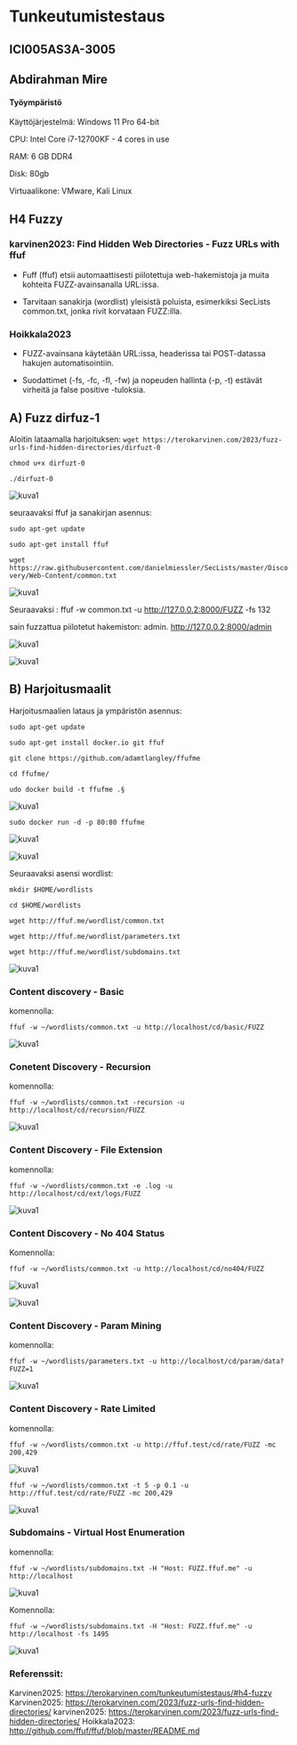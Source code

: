# Tunkeutumistestaus

## ICI005AS3A-3005

## Abdirahman Mire

#### Työympäristö

Käyttöjärjestelmä: Windows 11 Pro 64-bit

CPU: Intel Core i7-12700KF - 4 cores in use

RAM: 6 GB DDR4

Disk: 80gb

Virtuaalikone: VMware, Kali Linux

## H4 Fuzzy

### karvinen2023: Find Hidden Web Directories - Fuzz URLs with ffuf

- Fuff (ffuf) etsii automaattisesti piilotettuja web-hakemistoja ja muita kohteita FUZZ-avainsanalla URL:issa.

- Tarvitaan sanakirja (wordlist) yleisistä poluista, esimerkiksi SecLists common.txt, jonka rivit korvataan FUZZ:illa.


### Hoikkala2023

- FUZZ-avainsana käytetään URL:issa, headerissa tai POST-datassa hakujen automatisointiin.

- Suodattimet (-fs, -fc, -fl, -fw) ja nopeuden hallinta (-p, -t) estävät virheitä ja false positive -tuloksia.

## A) Fuzz dirfuz-1

Aloitin lataamalla harjoituksen: 
`wget https://terokarvinen.com/2023/fuzz-urls-find-hidden-directories/dirfuzt-0`

`chmod u+x dirfuzt-0`

`./dirfuzt-0`

![kuva1](/H4/kuvat/kuva1.png)

seuraavaksi ffuf ja sanakirjan asennus: 

`sudo apt-get update`

`sudo apt-get install ffuf`

`wget https://raw.githubusercontent.com/danielmiessler/SecLists/master/Discovery/Web-Content/common.txt`

![kuva1](/H4/kuvat/kuva2.png)

Seuraavaksi : ffuf -w common.txt -u http://127.0.0.2:8000/FUZZ -fs 132

sain fuzzattua piilotetut hakemiston: admin. http://127.0.0.2:8000/admin

![kuva1](/H4/kuvat/kuva3.png)

![kuva1](/H4/kuvat/kuva4.png)

 
## B) Harjoitusmaalit

Harjoitusmaalien lataus ja ympäristön asennus: 

`sudo apt-get update`

`sudo apt-get install docker.io git ffuf`

`git clone https://github.com/adamtlangley/ffufme`

`cd ffufme/`

`udo docker build -t ffufme .§`

![kuva1](/H4/kuvat/kuva5.png)


`sudo docker run -d -p 80:80 ffufme`

![kuva1](/H4/kuvat/kuva6.png)

![kuva1](/H4/kuvat/kuva7.png)


Seuraavaksi asensi wordlist: 

`mkdir $HOME/wordlists`

`cd $HOME/wordlists`

`wget http://ffuf.me/wordlist/common.txt`

`wget http://ffuf.me/wordlist/parameters.txt`

`wget http://ffuf.me/wordlist/subdomains.txt`

![kuva1](/H4/kuvat/kuva8.png)


### Content discovery - Basic

komennolla: 

`ffuf -w ~/wordlists/common.txt -u http://localhost/cd/basic/FUZZ`

![kuva1](/H4/kuvat/kuva9.png)


### Conetent Discovery - Recursion

komennolla: 

`ffuf -w ~/wordlists/common.txt -recursion -u http://localhost/cd/recursion/FUZZ`

![kuva1](/H4/kuvat/kuva10.png)


### Content Discovery - File Extension

komennolla:

`ffuf -w ~/wordlists/common.txt -e .log -u http://localhost/cd/ext/logs/FUZZ`

![kuva1](/H4/kuvat/kuva11.png)


###  Content Discovery - No 404 Status

Komennolla: 

`ffuf -w ~/wordlists/common.txt -u http://localhost/cd/no404/FUZZ`

![kuva1](/H4/kuvat/kuva12.png)

![kuva1](/H4/kuvat/kuva13.png)

### Content Discovery - Param Mining

komennolla: 

`ffuf -w ~/wordlists/parameters.txt -u http://localhost/cd/param/data?FUZZ=1`

![kuva1](/H4/kuvat/kuva14.png)

### Content Discovery - Rate Limited 

komennolla: 

`ffuf -w ~/wordlists/common.txt -u http://ffuf.test/cd/rate/FUZZ -mc 200,429`

![kuva1](/H4/kuvat/kuva15.png)


`ffuf -w ~/wordlists/common.txt -t 5 -p 0.1 -u http://ffuf.test/cd/rate/FUZZ -mc 200,429`

![kuva1](/H4/kuvat/kuva16.png)


### Subdomains - Virtual Host Enumeration

komennolla:

`ffuf -w ~/wordlists/subdomains.txt -H "Host: FUZZ.ffuf.me" -u http://localhost`

![kuva1](/H4/kuvat/kuva17.png)


Komennolla: 

`ffuf -w ~/wordlists/subdomains.txt -H "Host: FUZZ.ffuf.me" -u http://localhost -fs 1495`

![kuva1](/H4/kuvat/kuva18.png)


### Referenssit:

Karvinen2025: https://terokarvinen.com/tunkeutumistestaus/#h4-fuzzy
Karvinen2025: https://terokarvinen.com/2023/fuzz-urls-find-hidden-directories/
karvinen2025: https://terokarvinen.com/2023/fuzz-urls-find-hidden-directories/
Hoikkala2023:  http://github.com/ffuf/ffuf/blob/master/README.md

